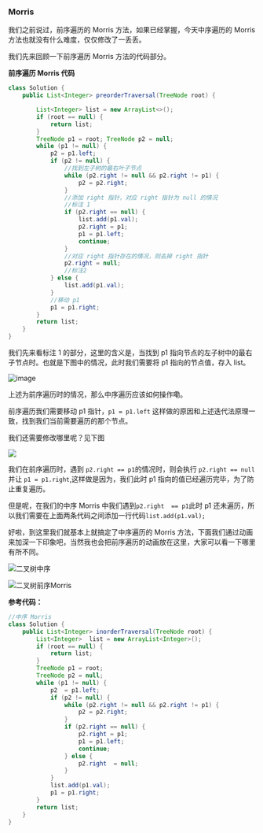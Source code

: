 ### **Morris**

我们之前说过，前序遍历的 Morris 方法，如果已经掌握，今天中序遍历的 Morris 方法也就没有什么难度，仅仅修改了一丢丢。

我们先来回顾一下前序遍历 Morris 方法的代码部分。

**前序遍历 Morris 代码**

```java
class Solution {
    public List<Integer> preorderTraversal(TreeNode root) {

        List<Integer> list = new ArrayList<>();
        if (root == null) {
            return list;
        }
        TreeNode p1 = root; TreeNode p2 = null;
        while (p1 != null) {
            p2 = p1.left;
            if (p2 != null) {
                //找到左子树的最右叶子节点
                while (p2.right != null && p2.right != p1) {
                    p2 = p2.right;
                }
                //添加 right 指针，对应 right 指针为 null 的情况
                //标注 1
                if (p2.right == null) {
                    list.add(p1.val);
                    p2.right = p1;
                    p1 = p1.left;
                    continue;
                }
                //对应 right 指针存在的情况，则去掉 right 指针
                p2.right = null;
                //标注2
            } else {            
                list.add(p1.val);
            }
            //移动 p1
            p1 = p1.right;
        }
        return list;
    }
}
```

我们先来看标注 1 的部分，这里的含义是，当找到 p1 指向节点的左子树中的最右子节点时。也就是下图中的情况，此时我们需要将 p1 指向的节点值，存入 list。

![image](https://cdn.jsdelivr.net/gh/tan45du/test@master/image.3h60vcjhqo80.png)

上述为前序遍历时的情况，那么中序遍历应该如何操作嘞。

前序遍历我们需要移动 p1 指针，`p1 = p1.left` 这样做的原因和上述迭代法原理一致，找到我们当前需要遍历的那个节点。

我们还需要修改哪里呢？见下图

![](https://cdn.jsdelivr.net/gh/tan45du/test@master/image.44fk4hw4maw0.png)

我们在前序遍历时，遇到 `p2.right == p1`的情况时，则会执行 `p2.right == null` 并让 `p1 = p1.right`,这样做是因为，我们此时 p1 指向的值已经遍历完毕，为了防止重复遍历。

但是呢，在我们的中序 Morris 中我们遇到`p2.right  == p1`此时 p1 还未遍历，所以我们需要在上面两条代码之间添加一行代码`list.add(p1.val);`

好啦，到这里我们就基本上就搞定了中序遍历的 Morris 方法，下面我们通过动画来加深一下印象吧，当然我也会把前序遍历的动画放在这里，大家可以看一下哪里有所不同。

![二叉树中序](https://img-blog.csdnimg.cn/20210622155624486.gif)



![二叉树前序Morris](https://img-blog.csdnimg.cn/20210622155959185.gif)

**参考代码：**

```java
//中序 Morris
class Solution {
    public List<Integer> inorderTraversal(TreeNode root) {
        List<Integer>  list = new ArrayList<Integer>();
        if (root == null) {
            return list;
        }
        TreeNode p1 = root;
        TreeNode p2 = null;
        while (p1 != null) {
            p2  = p1.left;
            if (p2 != null) {
                while (p2.right != null && p2.right != p1) {
                    p2 = p2.right;
                }
                if (p2.right == null) {
                    p2.right = p1;
                    p1 = p1.left;
                    continue;                   
                } else {
                    p2.right  = null;
                }
            }
            list.add(p1.val);
            p1 = p1.right;
        }
        return list;
    }
}
```

